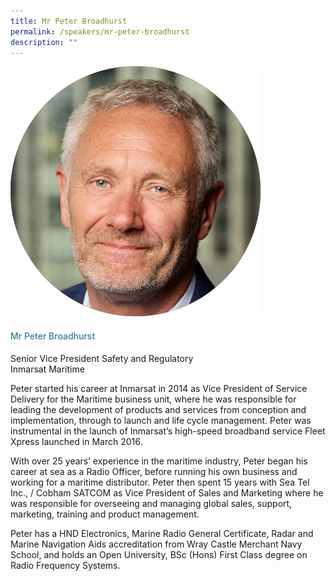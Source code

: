 ```yaml
---
title: Mr Peter Broadhurst
permalink: /speakers/mr-peter-broadhurst
description: ""
---
```

<div class="row">
<div class="col is-3"><img src="/images/Speakers/Peter Broadhurst.png" /></div>
<div class="col is-9 speaker-details">
<h4>Mr Peter Broadhurst</h4>
<p>Senior Vice President Safety and Regulatory<br />Inmarsat Maritime</p>
<p>Peter started his career at Inmarsat in 2014 as Vice President of Service Delivery for the Maritime business unit, where he was responsible for leading the development of products and services from conception and implementation, through to launch and life cycle management. Peter was instrumental in the launch of Inmarsat&rsquo;s high-speed broadband service Fleet Xpress launched in March 2016.</p>
<p>With over 25 years&rsquo; experience in the maritime industry, Peter began his career at sea as a Radio Officer, before running his own business and working for a maritime distributor. Peter then spent 15 years with Sea Tel Inc., / Cobham SATCOM as Vice President of Sales and Marketing where he was responsible for overseeing and managing global sales, support, marketing, training and product management.</p>
<p>Peter has a HND Electronics, Marine Radio General Certificate, Radar and Marine Navigation Aids accreditation from Wray Castle Merchant Navy School, and holds an Open University, BSc (Hons) First Class degree on Radio Frequency Systems.</p>
</div>
</div>
<style type="text/css"> 
    .is-left{
      text-align: left;
    }
    h4{
      font-weight: 500; 
      color: #337B9A !important;
    }
     .speaker-details p { text-align: justified; }
  </style>